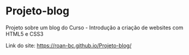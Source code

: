 # Projeto-blog
Projeto sobre um blog do Curso - Introdução a criação de websites com HTML5 e CSS3


Link do site: https://roan-bc.github.io/Projeto-blog/
